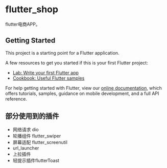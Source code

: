 # flutter_shop
flutter电商APP。

## Getting Started

This project is a starting point for a Flutter application.

A few resources to get you started if this is your first Flutter project:

- [Lab: Write your first Flutter app](https://flutter.dev/docs/get-started/codelab)
- [Cookbook: Useful Flutter samples](https://flutter.dev/docs/cookbook)

For help getting started with Flutter, view our
[online documentation](https://flutter.dev/docs), which offers tutorials,
samples, guidance on mobile development, and a full API reference.
## 部分使用到的插件 
- 网络请求 dio
- 轮播组件 flutter_swiper
- 屏幕适配 flutter_screenutil
- url_launcher
- 上拉插件 
- 轻提示插件flutterToast